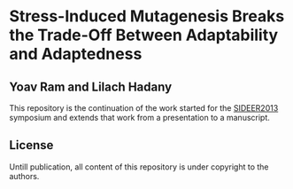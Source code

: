 # Stress-Induced Mutagenesis Breaks the Trade-Off Between Adaptability and Adaptedness
## Yoav Ram and Lilach Hadany

This repository is the continuation of the work started for the [SIDEER2013] symposium and extends that work from a presentation to a manuscript.

## License
Untill publication, all content of this repository is under copyright to the authors.

[SIDEER2013]: http://sideer2013.yoavram.com/
